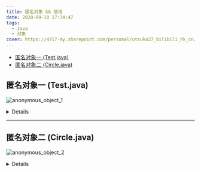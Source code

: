 ```yaml
---
title: 匿名对象 && 使用
date: 2020-09-10 17:34:47
tags:
  - Java
  - 对象
cover: https://47i7-my.sharepoint.com/personal/utsuko27_bilibili_hk_cn/Documents/Pictures/bed/post/To4BF7XM1xEmanh.jpg
---
```


<!--
 * @Author: Weidows
 * @Date: 2020-09-10 17:34:47
 * @LastEditors: Weidows
 * @LastEditTime: 2021-02-13 17:07:38
 * @FilePath: \Weidowsd:\Game\Github\Blog-private\source\_posts\Java\anonymous_object.md
-->

- [匿名对象一 (Test.java)](#匿名对象一-testjava)
- [匿名对象二 (Circle.java)](#匿名对象二-circlejava)

## 匿名对象一 (Test.java)

![anonymous_object_1](https://47i7-my.sharepoint.com/personal/utsuko27_bilibili_hk_cn/Documents/Pictures/bed/post/aqpo7tPHMDxAkbn.jpg)

<details>

```java
package twenty.september.anonymous_object;

public class Test {
int count = 0;

public void test(int count) {
System.out.println("这是个测试" + count);
}

public static void main(String[] args) {
    /**
    * 这里new了一个匿名对象,可以直接调用此对象的方法.
    * 如果一个对象只需要进行一次方法调用,可以使用匿名对象
    * 常使用匿名对象作为实参传递给一个方法调用
    */
    new Test().test(new Test().count);
  }
}

```

</details>

---

## 匿名对象二 (Circle.java)

![anonymous_object_2](https://47i7-my.sharepoint.com/personal/utsuko27_bilibili_hk_cn/Documents/Pictures/bed/post/PtY473dAChgsqpQ.jpg)

<details>

```java
package twenty.september.anonymous_object;

public class Circle {
  private double radius;

  public Circle(double radius) {
    this.radius = radius;
  }

  public double getArea() {
    double ret = 3.14 * radius * radius;
    return ret;
  }
  public static void main(String[] args) {
    /**
    * 可以同时使用构造器初始化类属性然后再调用方法
    */
    System.out.println(new Circle(5).getArea());
  }
}
```

</details>
